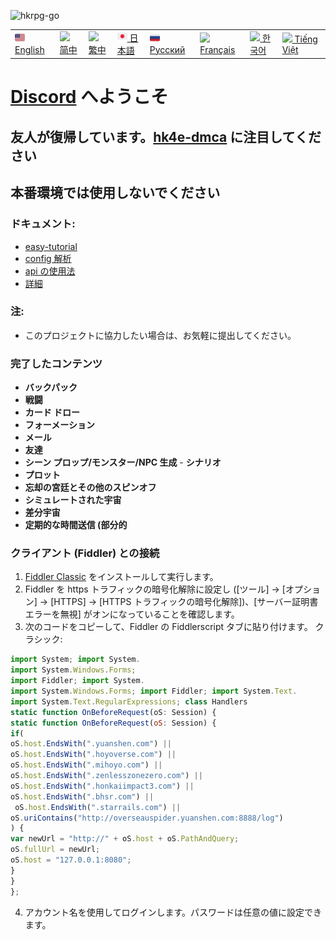 ![hkrpg-go](https://socialify.git.ci/gucooing/hkrpg-go/image?description=1&font=Inter&forks=1&language=1&name=1&owner=1&pattern=Circuit%20Board&stargazers=1&theme=Auto)

<div align="center">
<table>
<td valign="center"><a href="README.md"><img src="https://github.com/twitter/twemoji/blob/master/assets/svg/1f1fa-1f1f8.svg" width="16"/> English</td>
 
<td valign="center"><a href="docs/README_zh-CN.md"><img src="https://em-content.zobj.net/thumbs/120/twitter/351/flag-china_1f1e8-1f1f3.png" width="16"/> 简中</td>
 
<td valign="center"><a href="docs/README_zh-TW.md"><img src="https://em-content.zobj.net/thumbs/120/twitter/351/flag-china_1f1e8-1f1f3.png" width="16"/> 繁中</td>
 
<td valign="center"><a href="docs/README-JP.md"><img src="https://github.com/twitter/twemoji/blob/master/assets/svg/1f1ef-1f1f5.svg" width="16"/> 日本語</td>
 
<td valign="center"><a href="docs/README-RU.md"><img src="https://github.com/twitter/twemoji/blob/master/assets/svg/1f1f7-1f1fa.svg" width="16"/> Русский</a></td>

<td valign="center"><a href="docs/README-FR.md"><img src="https://em-content.zobj.net/thumbs/160/twitter/154/flag-for-france_1f1eb-1f1f7.png" width="16"/> Français</td>
 
<td valign="center"><a href="docs/README-KR.md"><img src="https://em-content.zobj.net/source/twitter/53/flag-for-south-korea_1f1f0-1f1f7.png" width="16"/> 한국어</td>
 
<td valign="center"><a href="docs/README-VI.md"><img src="https://em-content.zobj.net/thumbs/120/twitter/351/flag-vietnam_1f1fb-1f1f3.png" width="16"/> Tiếng Việt </a>
</td>
</table>
</div>

# **[Discord](https://discord.gg/222yVp6pUq) へようこそ**

## 友人が復帰しています。[hk4e-dmca](https://github.com/flswld/hk4e-go) に注目してください

## 本番環境では使用しないでください

### ドキュメント:
* [easy-tutorial](./docs/tutorial/zh-cn.md)
* [config 解析](./docs/conf/zh-CN.md)
* [api の使用法](./docs/command/zh-CN.md)
* [詳細](./docs/progress/zh-CN.md)

### 注:
* このプロジェクトに協力したい場合は、お気軽に提出してください。

 ### 完了したコンテンツ
- **バックパック**
- **戦闘**
- **カード ドロー**
- **フォーメーション**
- **メール**
- **友達**
- **シーン プロップ/モンスター/NPC 生成** - **シナリオ**
- **プロット**
- **忘却の宮廷とその他のスピンオフ**
- **シミュレートされた宇宙**
- **差分宇宙**
- **定期的な時間送信 (部分的**

### クライアント (Fiddler) との接続
1. [Fiddler Classic](https://www.telerik.com/fiddler) をインストールして実行します。
2. Fiddler を https トラフィックの暗号化解除に設定し ([ツール] -> [オプション] -> [HTTPS] -> [HTTPS トラフィックの暗号化解除])、[サーバー証明書エラーを無視] がオンになっていることを確認します。
3. 次のコードをコピーして、Fiddler の Fiddlerscript タブに貼り付けます。 クラシック:

```javascript
import System; import System.
import System.Windows.Forms;
import Fiddler; import System.
import System.Windows.Forms; import Fiddler; import System.Text.
import System.Text.RegularExpressions; class Handlers
static function OnBeforeRequest(oS: Session) {
static function OnBeforeRequest(oS: Session) {
if(
oS.host.EndsWith(".yuanshen.com") ||
oS.host.EndsWith(".hoyoverse.com") ||
oS.host.EndsWith(".mihoyo.com") ||
oS.host.EndsWith(".zenlesszonezero.com") ||
oS.host.EndsWith(".honkaiimpact3.com") ||
oS.host.EndsWith(".bhsr.com") ||
 oS.host.EndsWith(".starrails.com") ||
oS.uriContains("http://overseauspider.yuanshen.com:8888/log")
) {
var newUrl = "http://" + oS.host + oS.PathAndQuery;
oS.fullUrl = newUrl;
oS.host = "127.0.0.1:8080";
}
}
};
```

4. アカウント名を使用してログインします。パスワードは任意の値に設定できます。